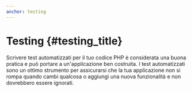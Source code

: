 ```yaml
---
anchor: testing
---
```


# Testing {#testing_title}

Scrivere test automatizzati per il tuo codice PHP è considerata una buona
pratica e può portare a un'applicazione ben costruita. I test automatizzati sono
un ottimo strumento per assicurarsi che la tua applicazione non si rompa quando
cambi qualcosa o aggiungi una nuova funzionalità e non dovrebbero essere
ignorati.
